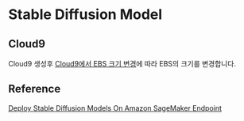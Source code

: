 # Stable Diffusion Model

## Cloud9

Cloud9 생성후 [Cloud9에서 EBS 크기 변경](https://github.com/kyopark2014/technical-summary/blob/main/resize.md)에 따라 EBS의 크기를 변경합니다. 


## Reference

[Deploy Stable Diffusion Models On Amazon SageMaker Endpoint](https://github.com/aws-samples/deploy-stable-diffusion-model-on-amazon-sagemaker-endpoint)

